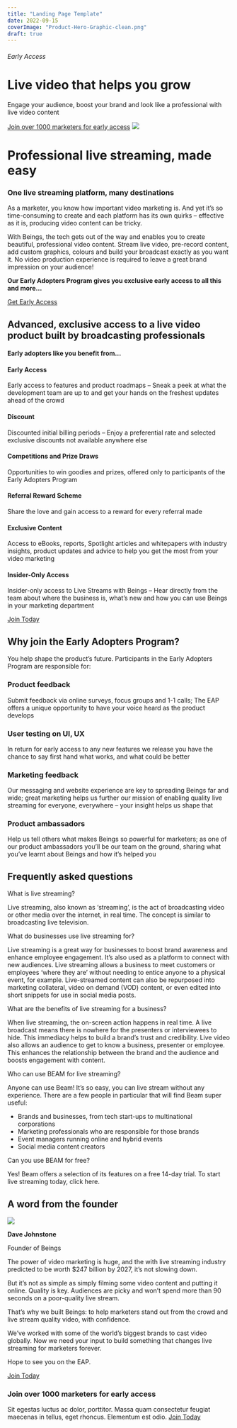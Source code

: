 ```yaml
---
title: "Landing Page Template"
date: 2022-09-15
coverImage: "Product-Hero-Graphic-clean.png"
draft: true
---
```


###### Early Access

# Live video that helps you grow

Engage your audience, boost your brand and look like a professional with live video content

[Join over 1000 marketers for early access](/early-accesss/) ![](images/Footer-Graphic.png)

# Professional live streaming, made easy

### One live streaming platform, many destinations

As a marketer, you know how important video marketing is. And yet it’s so time-consuming to create and each platform has its own quirks – effective as it is, producing video content can be tricky. 

With Beings, the tech gets out of the way and enables you to create beautiful, professional video content. Stream live video, pre-record content, add custom graphics, colours and build your broadcast exactly as you want it. No video production experience is required to leave a great brand impression on your audience!

**Our Early Adopters Program gives you exclusive early access to all this and more…**

[Get Early Access](/early-access/)

## Advanced, exclusive access to a live video product built by broadcasting professionals

#### Early adopters like you benefit from…

#### Early Access

Early access to features and product roadmaps – Sneak a peek at what the development team are up to and get your hands on the freshest updates ahead of the crowd

#### Discount

Discounted initial billing periods – Enjoy a preferential rate and selected exclusive discounts not available anywhere else

#### Competitions and Prize Draws

Opportunities to win goodies and prizes, offered only to participants of the Early Adopters Program

#### Referral Reward Scheme

Share the love and gain access to a reward for every referral made

#### Exclusive Content

Access to eBooks, reports, Spotlight articles and whitepapers with industry insights, product updates and advice to help you get the most from your video marketing

#### Insider-Only Access

Insider-only access to Live Streams with Beings – Hear directly from the team about where the business is, what’s new and how you can use Beings in your marketing department

[Join Today](/early-access/)

## Why join the Early Adopters Program?

You help shape the product’s future. Participants in the Early Adopters Program are responsible for:

### Product feedback

Submit feedback via online surveys, focus groups and 1-1 calls; The EAP offers a unique opportunity to have your voice heard as the product develops

### User testing on UI, UX

In return for early access to any new features we release you have the chance to say first hand what works, and what could be better

### Marketing feedback

Our messaging and website experience are key to spreading Beings far and wide; great marketing helps us further our mission of enabling quality live streaming for everyone, everywhere – your insight helps us shape that

### Product ambassadors

Help us tell others what makes Beings so powerful for marketers; as one of our product ambassadors you’ll be our team on the ground, sharing what you’ve learnt about Beings and how it’s helped you

## Frequently asked questions

What is live streaming?

Live streaming, also known as ‘streaming’, is the act of broadcasting video or other media over the internet, in real time. The concept is similar to broadcasting live television.

What do businesses use live streaming for?

Live streaming is a great way for businesses to boost brand awareness and enhance employee engagement. It’s also used as a platform to connect with new audiences. Live streaming allows a business to meet customers or employees ‘where they are’ without needing to entice anyone to a physical event, for example. Live-streamed content can also be repurposed into marketing collateral, video on demand (VOD) content, or even edited into short snippets for use in social media posts.

What are the benefits of live streaming for a business?

When live streaming, the on-screen action happens in real time. A live broadcast means there is nowhere for the presenters or interviewees to hide. This immediacy helps to build a brand’s trust and credibility. Live video also allows an audience to get to know a business, presenter or employee. This enhances the relationship between the brand and the audience and boosts engagement with content. 

Who can use BEAM for live streaming?

Anyone can use Beam! It’s so easy, you can live stream without any experience. There are a few people in particular that will find Beam super useful: 

- Brands and businesses, from tech start-ups to multinational corporations
- Marketing professionals who are responsible for those brands
- Event managers running online and hybrid events
- Social media content creators

Can you use BEAM for free?

Yes! Beam offers a selection of its features on a free 14-day trial. To start live streaming today, click here.

## A word from the founder

![](images/Dave-Johnstone-circle.png)

**Dave Johnstone**

Founder of Beings

The power of video marketing is huge, and the with live streaming industry predicted to be worth $247 billion by 2027, it’s not slowing down.

But it’s not as simple as simply filming some video content and putting it online. Quality is key. Audiences are picky and won’t spend more than 90 seconds on a poor-quality live stream. 

That’s why we built Beings: to help marketers stand out from the crowd and live stream quality video, with confidence. 

We’ve worked with some of the world’s biggest brands to cast video globally. Now we need your input to build something that changes live streaming for marketers forever. 

Hope to see you on the EAP.

[Join Today](/early-access/)

### Join over 1000 marketers for early access

Sit egestas luctus ac dolor, porttitor. Massa quam consectetur feugiat maecenas in tellus, eget rhoncus. Elementum est odio. [Join Today](/early-access/)
